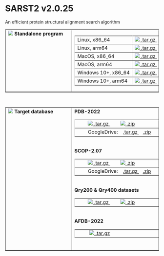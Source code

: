 # SARST2 v2.0.25
An efficient protein structural alignment search algorithm
<table border="1">
  <tr> 
    <td width="200" valign="top" nowrap> 
      <b><img src="https://github.com/user-attachments/assets/6a2b46ad-dfcf-48f0-a084-bff5f6d6fed0"> Standalone program</b>
    </td>
    <td width="380" nowrap>
      <table border="1" cellpadding="0" cellspacing="0" bordercolor="#DDDDDD">
        <tr>
          <td>Linux, x86_64</td>
          <td nowrap>
            <a target="_blank" href="https://github.com/user-attachments/files/19037408/SARST2-v2.0.25-Linux.x86_64.tar.gz">
              <img src="https://github.com/user-attachments/assets/95903ae6-bf59-40c6-97bb-634df3b30174">
              .tar.gz 
            </a>
            &nbsp;&nbsp;
            <a target="_blank" href="https://github.com/user-attachments/files/19037409/SARST2-v2.0.25-Linux.x86_64.zip">
              <img src="https://github.com/user-attachments/assets/95903ae6-bf59-40c6-97bb-634df3b30174">
              .zip 
            </a>
          </td>
        </tr>
        <tr>
          <td>Linux, arm64</td>
          <td nowrap>
            <a target="_blank" href="https://github.com/user-attachments/files/19037410/SARST2-v2.0.25-Linux.arm64.tar.gz">
              <img src="https://github.com/user-attachments/assets/95903ae6-bf59-40c6-97bb-634df3b30174">
              .tar.gz
            </a>
            &nbsp;&nbsp;
            <a target="_blank" href="https://github.com/user-attachments/files/19037411/SARST2-v2.0.25-Linux.arm64.zip">
              <img src="https://github.com/user-attachments/assets/95903ae6-bf59-40c6-97bb-634df3b30174">
              .zip
            </a>
          </td>
        </tr>
        <tr>
          <td>MacOS, x86_64</td>
          <td nowrap>
            <a target="_blank" href="https://github.com/user-attachments/files/19037414/SARST2-v2.0.25-MacOS.x86_64.tar.gz">
              <img src="https://github.com/user-attachments/assets/95903ae6-bf59-40c6-97bb-634df3b30174">
              .tar.gz
            </a>
            &nbsp;&nbsp;
            <a target="_blank" href="https://github.com/user-attachments/files/19037415/SARST2-v2.0.25-MacOS.x86_64.zip">
              <img src="https://github.com/user-attachments/assets/95903ae6-bf59-40c6-97bb-634df3b30174">
              .zip
            </a>
          </td>
        </tr>
        <tr>
          <td>MacOS, arm64</td>
          <td nowrap>
            <a target="_blank" href="https://github.com/user-attachments/files/19037419/SARST2-v2.0.25-MacOS.arm64.tar.gz">
              <img src="https://github.com/user-attachments/assets/95903ae6-bf59-40c6-97bb-634df3b30174">
              .tar.gz
            </a>
            &nbsp;&nbsp;
            <a target="_blank" href="https://github.com/user-attachments/files/19037420/SARST2-v2.0.25-MacOS.arm64.zip">
              <img src="https://github.com/user-attachments/assets/95903ae6-bf59-40c6-97bb-634df3b30174">
              .zip
            </a>
          </td>
        </tr>
        <tr>
          <td nowrap>Windows 10+, x86_64</td>
          <td nowrap>
            <a target="_blank" href="https://github.com/user-attachments/files/19037430/SARST2-v2.0.25-Win10%2B.x86_64.tar.gz">
              <img src="https://github.com/user-attachments/assets/95903ae6-bf59-40c6-97bb-634df3b30174">
              .tar.gz
            </a>
            &nbsp;&nbsp;
            <a target="_blank" href="https://github.com/user-attachments/files/19037431/SARST2-v2.0.25-Win10%2B.x86_64.zip">
              <img src="https://github.com/user-attachments/assets/95903ae6-bf59-40c6-97bb-634df3b30174">
              .zip
            </a>
          </td>
        </tr>
        <tr>
          <td>Windows 10+, arm64</td>
          <td nowrap>
            <a target="_blank" href="https://github.com/user-attachments/files/19037432/SARST2-v2.0.25-Win10%2B.arm64.tar.gz">
              <img src="https://github.com/user-attachments/assets/95903ae6-bf59-40c6-97bb-634df3b30174">
              .tar.gz
            </a>
            &nbsp;&nbsp;
            <a target="_blank" href="https://github.com/user-attachments/files/19037433/SARST2-v2.0.25-Win10%2B.arm64.zip">
              <img src="https://github.com/user-attachments/assets/95903ae6-bf59-40c6-97bb-634df3b30174">
              .zip
            </a>
          </td>
        </tr>
      </table>
    </td>
  </tr>
</table>
<br>
<table border="1" cellpadding="0" cellspacing="0">
  <tr> 
    <td width="200" valign="top" nowrap>
      <b><img src="https://github.com/user-attachments/assets/6a2b46ad-dfcf-48f0-a084-bff5f6d6fed0"> Target database</b>
    </td>
    <td width="380" nowrap>
      <b>PDB-2022</b><br>
      <Table border="1" cellpadding="0" cellspacing="0" bordercolor="#DDDDDD",>
        <tr>
          <td width="270" nowrap>
            &nbsp;&nbsp;&nbsp;&nbsp;&nbsp;&nbsp;&nbsp;
            <a target="_blank" href="https://10.life.nctu.edu.tw/sarst2/dat/downloads/tdbs/PDB-2022.tar.gz">
              <img src="https://github.com/user-attachments/assets/95903ae6-bf59-40c6-97bb-634df3b30174">
              .tar.gz
            </a>
            &nbsp;&nbsp;&nbsp;&nbsp;&nbsp;&nbsp;&nbsp;
            <a target="_blank" href="https://10.life.nctu.edu.tw/sarst2/dat/downloads/tdbs/PDB-2022.zip">
              <img src="https://github.com/user-attachments/assets/95903ae6-bf59-40c6-97bb-634df3b30174">
              .zip
            </a>
          </td>
        </tr>
        <tr>
          <td width="270" nowrap>
            &nbsp;&nbsp;&nbsp;&nbsp;&nbsp;&nbsp;&nbsp;
            GoogleDrive:
            &nbsp;&nbsp;
            <a target="_blank" href="https://drive.google.com/file/d/1xUiHe6ov7lnMKS8NDgn0o1goP_n0Qr2s/view?usp=sharing">
              .tar.gz
            </a>
            &nbsp;&nbsp;
            <a target="_blank" href="https://drive.google.com/file/d/1q9xjsI9KPlQZl1BEOEK8Py8AqymFl62M/view?usp=sharing">
              .zip
            </a>
          </td>
        </tr>
      </Table>
      <br>
      <b>SCOP-2.07</b><br>
      <Table border="1" cellpadding="0" cellspacing="0" bordercolor="#DDDDDD",>
        <tr>
          <td width="270" nowrap>
            &nbsp;&nbsp;&nbsp;&nbsp;&nbsp;&nbsp;&nbsp;
            <a target="_blank" href="https://10.life.nctu.edu.tw/sarst2/dat/downloads/tdbs/SCOP-2.07.tar.gz">
              <img src="https://github.com/user-attachments/assets/95903ae6-bf59-40c6-97bb-634df3b30174">
              .tar.gz
            </a>
            &nbsp;&nbsp;&nbsp;&nbsp;&nbsp;&nbsp;&nbsp;
            <a target="_blank" href="https://10.life.nctu.edu.tw/sarst2/dat/downloads/tdbs/SCOP-2.07.zip">
              <img src="https://github.com/user-attachments/assets/95903ae6-bf59-40c6-97bb-634df3b30174">
              .zip
            </a>
          </td>
        </tr>
        <tr>
          <td width="270" nowrap>
            &nbsp;&nbsp;&nbsp;&nbsp;&nbsp;&nbsp;&nbsp;
            GoogleDrive:
            &nbsp;&nbsp;
            <a target="_blank" href="https://drive.google.com/file/d/1JJY4z6HLu9j_q6CqNBIJxAvwGqfcxf8l/view?usp=sharing">
              .tar.gz
            </a>
            &nbsp;&nbsp;
            <a target="_blank" href="https://drive.google.com/file/d/1FM2rcVGrNg1qpTn0xhjGLaDKviZXGTru/view?usp=sharing">
              .zip
            </a>
          </td>
        </tr>
      </Table>
      <br>
      <b>Qry200 & Qry400 datasets</b><br>
      <Table border="1" cellpadding="0" cellspacing="0" bordercolor="#DDDDDD",>
        <tr>
          <td width="270" nowrap>
            &nbsp;&nbsp;&nbsp;&nbsp;&nbsp;&nbsp;&nbsp;
            <a target="_blank" href="https://github.com/user-attachments/files/19037437/QuerySets.tar.gz">
              <img src="https://github.com/user-attachments/assets/95903ae6-bf59-40c6-97bb-634df3b30174">
              .tar.gz
            </a>
            &nbsp;&nbsp;&nbsp;&nbsp;&nbsp;&nbsp;&nbsp;
            <a target="_blank" href="https://github.com/user-attachments/files/19037439/QuerySets.zip">
              <img src="https://github.com/user-attachments/assets/95903ae6-bf59-40c6-97bb-634df3b30174">
              .zip
            </a>
          </td>
        </tr>
      </Table>
      <br>
      <b>AFDB-2022</b><br>
      <Table border="1" cellpadding="0" cellspacing="0" bordercolor="#DDDDDD",>
        <tr>
          <td width="270" nowrap>
            &nbsp;&nbsp;&nbsp;&nbsp;&nbsp;&nbsp;&nbsp;&nbsp;
            <a target="_blank" href="https://10.life.nctu.edu.tw/sarst2/dat/downloads/tdbs/AFDB/AFDB-2022.tar.gz">
              <img src="https://github.com/user-attachments/assets/95903ae6-bf59-40c6-97bb-634df3b30174">
              .tar.gz
            </a>
          </td>
        </tr>
      </Table>
      <br>
    </td>
  </tr>
</table>
